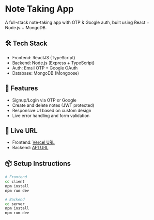 # Note Taking App

A full-stack note-taking app with OTP & Google auth, built using React + Node.js + MongoDB.

## 🛠 Tech Stack

- Frontend: ReactJS (TypeScript)
- Backend: Node.js (Express + TypeScript)
- Auth: Email OTP + Google OAuth
- Database: MongoDB (Mongoose)

## 🔐 Features

- Signup/Login via OTP or Google
- Create and delete notes (JWT protected)
- Responsive UI based on custom design
- Live error handling and form validation

## 🚀 Live URL

- Frontend: [Vercel URL](https://note-app-kohl-one.vercel.app)
- Backend: [API URL](https://note-app-cwv5.onrender.com)

## 📦 Setup Instructions

```bash
# Frontend
cd client
npm install
npm run dev

# Backend
cd server
npm install
npm run dev
